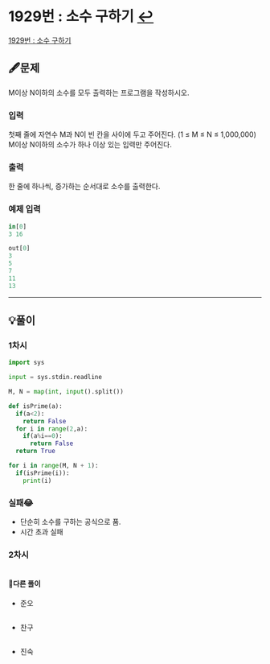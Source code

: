 # 1929번 : 소수 구하기 [↩](../../acmicpc)

[1929번 : 소수 구하기](https://www.acmicpc.net/problem/1978)

## 🖋️문제

M이상 N이하의 소수를 모두 출력하는 프로그램을 작성하시오.

### 입력

첫째 줄에 자연수 M과 N이 빈 칸을 사이에 두고 주어진다. (1 ≤ M ≤ N ≤ 1,000,000) M이상 N이하의 소수가 하나 이상 있는 입력만 주어진다.

### 출력

한 줄에 하나씩, 증가하는 순서대로 소수를 출력한다.

### 예제 입력

```python
in[0]
3 16

out[0]
3
5
7
11
13
```

---

## 💡풀이
### 1차시 
```python
import sys

input = sys.stdin.readline

M, N = map(int, input().split())

def isPrime(a):
  if(a<2):
    return False
  for i in range(2,a):
    if(a%i==0):
      return False
  return True

for i in range(M, N + 1):
  if(isPrime(i)):
    print(i)
```

###  실패😂

* 단순히 소수를 구하는 공식으로 품.
* 시간 초과 실패

### 2차시
```python

```

#### 🤝다른 풀이

* 준오


```python

```

* 찬구

```java

```

* 진숙

```java

```

